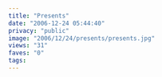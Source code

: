 ```yaml
---
title: "Presents"
date: "2006-12-24 05:44:40"
privacy: "public"
image: "2006/12/24/presents/presents.jpg"
views: "31"
faves: "0"
tags:
---
```


